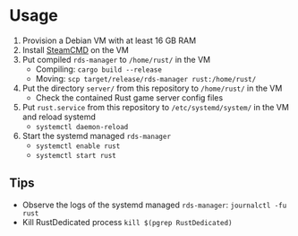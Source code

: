 # Usage

1. Provision a Debian VM with at least 16 GB RAM
2. Install [SteamCMD](https://developer.valvesoftware.com/wiki/SteamCMD#Debian) on the VM
3. Put compiled `rds-manager` to `/home/rust/` in the VM
   - Compiling: `cargo build --release`
   - Moving: `scp target/release/rds-manager rust:/home/rust/`
4. Put the directory `server/` from this repository to `/home/rust/` in the VM
   - Check the contained Rust game server config files
5. Put `rust.service` from this repository to `/etc/systemd/system/` in the VM
   and reload systemd
   - `systemctl daemon-reload`
6. Start the systemd managed `rds-manager`
   - `systemctl enable rust`
   - `systemctl start rust`

## Tips

- Observe the logs of the systemd managed `rds-manager`: `journalctl -fu rust`
- Kill RustDedicated process `kill $(pgrep RustDedicated)`
